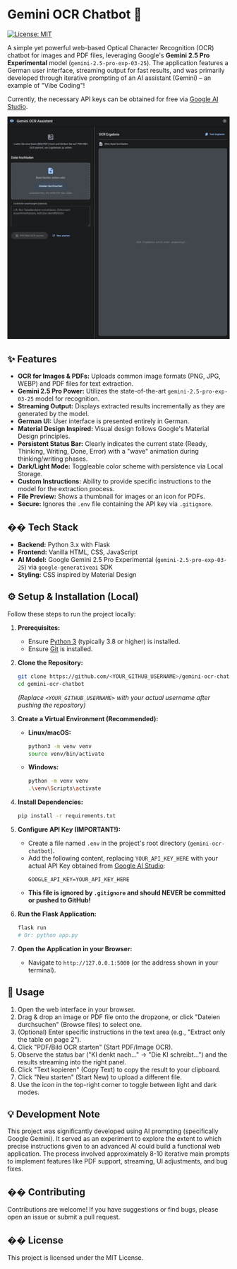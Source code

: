 # Gemini OCR Chatbot 🚀

[![License: MIT](https://img.shields.io/badge/License-MIT-yellow.svg)](https://opensource.org/licenses/MIT) 

A simple yet powerful web-based Optical Character Recognition (OCR) chatbot for images and PDF files, leveraging Google's **Gemini 2.5 Pro Experimental** model (`gemini-2.5-pro-exp-03-25`). The application features a German user interface, streaming output for fast results, and was primarily developed through iterative prompting of an AI assistant (Gemini) – an example of "Vibe Coding"!

Currently, the necessary API keys can be obtained for free via [Google AI Studio](https://aistudio.google.com/).

![Gemini OCR Chatbot UI](images/Gemini_OCR_Assistent_UI.png)

## ✨ Features

*   **OCR for Images & PDFs:** Uploads common image formats (PNG, JPG, WEBP) and PDF files for text extraction.
*   **Gemini 2.5 Pro Power:** Utilizes the state-of-the-art `gemini-2.5-pro-exp-03-25` model for recognition.
*   **Streaming Output:** Displays extracted results incrementally as they are generated by the model.
*   **German UI:** User interface is presented entirely in German.
*   **Material Design Inspired:** Visual design follows Google's Material Design principles.
*   **Persistent Status Bar:** Clearly indicates the current state (Ready, Thinking, Writing, Done, Error) with a "wave" animation during thinking/writing phases.
*   **Dark/Light Mode:** Toggleable color scheme with persistence via Local Storage.
*   **Custom Instructions:** Ability to provide specific instructions to the model for the extraction process.
*   **File Preview:** Shows a thumbnail for images or an icon for PDFs.
*   **Secure:** Ignores the `.env` file containing the API key via `.gitignore`.

## ��️ Tech Stack

*   **Backend:** Python 3.x with Flask
*   **Frontend:** Vanilla HTML, CSS, JavaScript
*   **AI Model:** Google Gemini 2.5 Pro Experimental (`gemini-2.5-pro-exp-03-25`) via `google-generativeai` SDK
*   **Styling:** CSS inspired by Material Design

## ⚙️ Setup & Installation (Local)

Follow these steps to run the project locally:

1.  **Prerequisites:**
    *   Ensure [Python 3](https://www.python.org/downloads/) (typically 3.8 or higher) is installed.
    *   Ensure [Git](https://git-scm.com/downloads/) is installed.

2.  **Clone the Repository:**
    ```bash
    git clone https://github.com/<YOUR_GITHUB_USERNAME>/gemini-ocr-chatbot.git
    cd gemini-ocr-chatbot
    ```
    *(Replace `<YOUR_GITHUB_USERNAME>` with your actual username after pushing the repository)*

3.  **Create a Virtual Environment (Recommended):**
    *   **Linux/macOS:**
        ```bash
        python3 -m venv venv
        source venv/bin/activate
        ```
    *   **Windows:**
        ```bash
        python -m venv venv
        .\venv\Scripts\activate
        ```

4.  **Install Dependencies:**
    ```bash
    pip install -r requirements.txt
    ```

5.  **Configure API Key (IMPORTANT!):**
    *   Create a file named `.env` in the project's root directory (`gemini-ocr-chatbot`).
    *   Add the following content, replacing `YOUR_API_KEY_HERE` with your actual API Key obtained from [Google AI Studio](https://aistudio.google.com/app/apikey):
        ```.env
        GOOGLE_API_KEY=YOUR_API_KEY_HERE
        ```
    *   **This file is ignored by `.gitignore` and should NEVER be committed or pushed to GitHub!**

6.  **Run the Flask Application:**
    ```bash
    flask run
    # Or: python app.py
    ```

7.  **Open the Application in your Browser:**
    *   Navigate to `http://127.0.0.1:5000` (or the address shown in your terminal).

## 🚀 Usage

1.  Open the web interface in your browser.
2.  Drag & drop an image or PDF file onto the dropzone, or click "Dateien durchsuchen" (Browse files) to select one.
3.  (Optional) Enter specific instructions in the text area (e.g., "Extract only the table on page 2").
4.  Click "PDF/Bild OCR starten" (Start PDF/Image OCR).
5.  Observe the status bar ("KI denkt nach..." -> "Die KI schreibt...") and the results streaming into the right panel.
6.  Click "Text kopieren" (Copy Text) to copy the result to your clipboard.
7.  Click "Neu starten" (Start New) to upload a different file.
8.  Use the icon in the top-right corner to toggle between light and dark modes.

## 💡 Development Note

This project was significantly developed using AI prompting (specifically Google Gemini). It served as an experiment to explore the extent to which precise instructions given to an advanced AI could build a functional web application. The process involved approximately 8-10 iterative main prompts to implement features like PDF support, streaming, UI adjustments, and bug fixes.

## �� Contributing

Contributions are welcome! If you have suggestions or find bugs, please open an issue or submit a pull request.

## �� License

This project is licensed under the MIT License. 